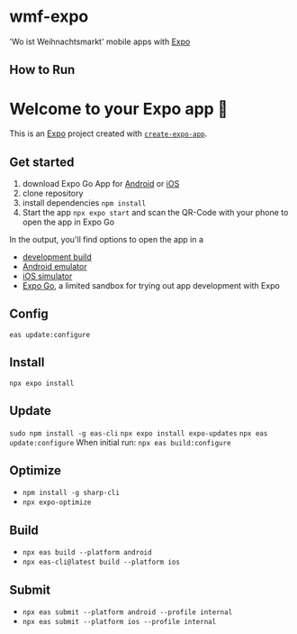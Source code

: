 # wmf-expo
'Wo ist Weihnachtsmarkt' mobile apps with [Expo](https://expo.dev)

## How to Run
# Welcome to your Expo app 👋

This is an [Expo](https://expo.dev) project created with [`create-expo-app`](https://www.npmjs.com/package/create-expo-app).

## Get started
1. download Expo Go App for [Android](https://play.google.com/store/apps/details?id=host.exp.exponent&referrer=www) or [iOS](https://itunes.apple.com/app/apple-store/id982107779)
2. clone repository
3. install dependencies `npm install`
4. Start the app `npx expo start` and scan the QR-Code with your phone to open the app in Expo Go

In the output, you'll find options to open the app in a

- [development build](https://docs.expo.dev/develop/development-builds/introduction/)
- [Android emulator](https://docs.expo.dev/workflow/android-studio-emulator/)
- [iOS simulator](https://docs.expo.dev/workflow/ios-simulator/)
- [Expo Go](https://expo.dev/go), a limited sandbox for trying out app development with Expo

## Config
`eas update:configure`

## Install
`npx expo install`

## Update
`sudo npm install -g eas-cli`
`npx expo install expo-updates`
`npx eas update:configure`
When initial run:
`npx eas build:configure`

## Optimize 
* `npm install -g sharp-cli`
* `npx expo-optimize`

## Build
* `npx eas build --platform android`
* `npx eas-cli@latest build --platform ios`
 
## Submit
* `npx eas submit --platform android --profile internal`
* `npx eas submit --platform ios --profile internal`
